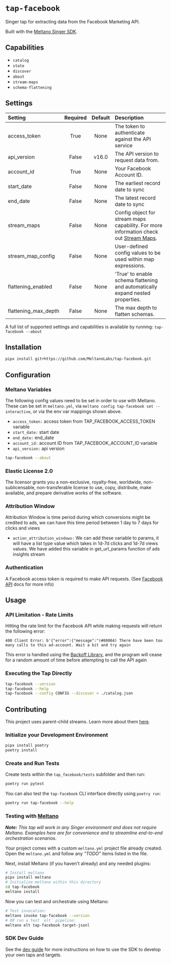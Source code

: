 # `tap-facebook`

Singer tap for extracting data from the Facebook Marketing API.

Built with the [Meltano Singer SDK](https://sdk.meltano.com).

## Capabilities

* `catalog`
* `state`
* `discover`
* `about`
* `stream-maps`
* `schema-flattening`

## Settings

| Setting             | Required | Default | Description |
|:--------------------|:--------:|:-------:|:------------|
| access_token        | True     | None    | The token to authenticate against the API service |
| api_version         | False    | v16.0   | The API version to request data from. |
| account_id          | True     | None    | Your Facebook Account ID. |
| start_date          | False    | None    | The earliest record date to sync |
| end_date            | False    | None    | The latest record date to sync |
| stream_maps         | False    | None    | Config object for stream maps capability. For more information check out [Stream Maps](https://sdk.meltano.com/en/latest/stream_maps.html). |
| stream_map_config   | False    | None    | User-defined config values to be used within map expressions. |
| flattening_enabled  | False    | None    | 'True' to enable schema flattening and automatically expand nested properties. |
| flattening_max_depth| False    | None    | The max depth to flatten schemas. |

A full list of supported settings and capabilities is available by running: `tap-facebook --about`


## Installation

```bash
pipx install git+https://github.com/MeltanoLabs/tap-facebook.git
```

## Configuration

### Meltano Variables

The following config values need to be set in order to use with Meltano. These can be set in `meltano.yml`, via
```meltano config tap-facebook set --interactive```, or via the env var mappings shown above.

- `access_token:` access token from TAP_FACEBOOK_ACCESS_TOKEN variable
- `start_date:` start date
- `end_date:` end_date
- `account_id:` account ID from TAP_FACEBOOK_ACCOUNT_ID variable
- `api_version:` api version

```bash
tap-facebook --about
```

### Elastic License 2.0

The licensor grants you a non-exclusive, royalty-free, worldwide, non-sublicensable, non-transferable license to use, copy, distribute, make available, and prepare derivative works of the software.

### Attribution Window

Attribution Window is time period during which conversions might be credited to ads, we can have this time period between 1 day to 7 days for clicks and views

- `action_attribution_windows:` We can add these variable to params, it will have a list type value which takes in 1d-7d clicks and 1d-7d views values. We have added
this variable in get_url_params function of ads insights stream


### Authentication

A Facebook access token is required to make API requests. (See [Facebook API](https://developers.facebook.com/docs/facebook-login/guides/access-tokens/) docs for more info)


## Usage

### API Limitation - Rate Limits

Hitting the rate limit for the Facebook API while making requests will return the following error:

```
400 Client Error: b'{"error":{"message":"(#80004) There have been too many calls to this ad-account. Wait a bit and try again
```

This error is handled using the [Backoff Library](https://github.com/litl/backoff), and the program will cease for a random amount of time before
attempting to call the API again

### Executing the Tap Directly

```bash
tap-facebook --version
tap-facebook --help
tap-facebook --config CONFIG --discover > ./catalog.json
```

## Contributing

This project uses parent-child streams. Learn more about them [here](https://gitlab.com/meltano/sdk/-/blob/main/docs/parent_streams.md).

### Initialize your Development Environment

```bash
pipx install poetry
poetry install
```

### Create and Run Tests

Create tests within the `tap_facebook/tests` subfolder and
  then run:

```bash
poetry run pytest
```

You can also test the `tap-facebook` CLI interface directly using `poetry run`:

```bash
poetry run tap-facebook --help
```

### Testing with [Meltano](https://www.meltano.com)

_**Note:** This tap will work in any Singer environment and does not require Meltano.
Examples here are for convenience and to streamline end-to-end orchestration scenarios._

Your project comes with a custom `meltano.yml` project file already created. Open the `meltano.yml` and follow any _"TODO"_ items listed in
the file.

Next, install Meltano (if you haven't already) and any needed plugins:

```bash
# Install meltano
pipx install meltano
# Initialize meltano within this directory
cd tap-facebook
meltano install
```

Now you can test and orchestrate using Meltano:

```bash
# Test invocation:
meltano invoke tap-facebook --version
# OR run a test `elt` pipeline:
meltano elt tap-facebook target-jsonl
```

### SDK Dev Guide

See the [dev guide](https://sdk.meltano.com/en/latest/dev_guide.html) for more instructions on how to use the SDK to
develop your own taps and targets.


